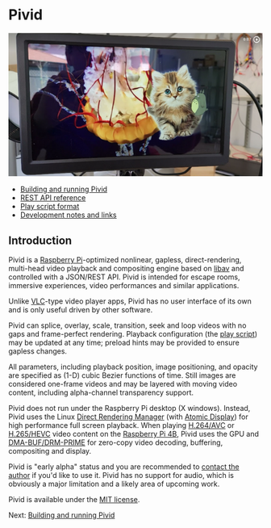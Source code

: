 # Pivid

[![Example video](doc/example_thumbnail.png)](https://photos.app.goo.gl/aU5KSJmNnLvrw1gc8)

* [Building and running Pivid](doc/running.md)
* [REST API reference](doc/interface.md)
* [Play script format](doc/script.md)
* [Development notes and links](doc/notes.md)

## Introduction

Pivid is a [Raspberry Pi](https://www.raspberrypi.org/)-optimized 
nonlinear, gapless, direct-rendering, multi-head video playback and compositing
engine based on [libav](https://libav.org/) and controlled with a JSON/REST API.
Pivid is intended for escape rooms, immersive experiences, video performances
and similar applications.

Unlike [VLC](https://www.videolan.org/vlc/)-type video player apps, Pivid
has no user interface of its own and is only useful driven by other software.

Pivid can splice, overlay, scale, transition, seek and loop videos
with no gaps and frame-perfect rendering. Playback configuration (the
[play script](doc/script.md)) may be updated at any time; preload hints may
be provided to ensure gapless changes.

All parameters, including playback position, image positioning, and opacity
are specified as (1-D) cubic Bezier functions of time. Still images are
considered one-frame videos and may be layered with moving video content,
including alpha-channel transparency support.

Pivid does not run under the Raspberry Pi desktop (X windows). Instead,
Pivid uses the Linux
[Direct Rendering Manager](https://en.wikipedia.org/wiki/Direct_Rendering_Manager)
(with [Atomic Display](https://en.wikipedia.org/wiki/Direct_Rendering_Manager#Atomic_Display))
for high performance full screen playback. When playing 
[H.264/AVC](https://en.wikipedia.org/wiki/Advanced_Video_Coding) or
[H.265/HEVC](https://en.wikipedia.org/wiki/High_Efficiency_Video_Coding)
video content on the
[Raspberry Pi 4B](https://www.raspberrypi.com/products/raspberry-pi-4-model-b/),
Pivid uses the GPU and
[DMA-BUF/DRM-PRIME](https://en.wikipedia.org/wiki/Direct_Rendering_Manager#DMA_Buffer_Sharing_and_PRIME)
for zero-copy video decoding, buffering, compositing and display.

Pivid is "early alpha" status and you are recommended to
[contact the author](https://github.com/egnor) if you'd like to use it.
Pivid has no support for audio, which is obviously a major limitation
and a likely area of upcoming work.

Pivid is available under the [MIT license](LICENSE.md).

Next: [Building and running Pivid](doc/running.md)
